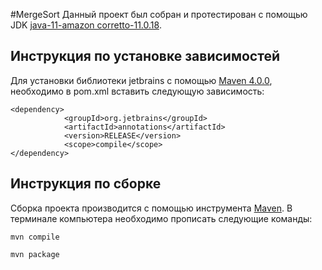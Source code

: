 #MergeSort
Данный проект был собран и протестирован с помощью JDK [java-11-amazon corretto-11.0.18](https://docs.aws.amazon.com/corretto/latest/corretto-11-ug/downloads-list.html).
## Инструкция по установке зависимостей
Для установки библиотеки jetbrains с помощью [Maven 4.0.0](https://maven.apache.org/docs/4.0.0-alpha-2/release-notes.html), 
необходимо в pom.xml вставить следующую зависимость:
```
<dependency>
            <groupId>org.jetbrains</groupId>
            <artifactId>annotations</artifactId>
            <version>RELEASE</version>
            <scope>compile</scope>
</dependency>
```
## Инструкция по сборке

Сборка проекта производится с помощью инструмента [Maven](https://maven.apache.org/). В терминале компьютера необходимо прописать следующие команды:

```
mvn compile 

mvn package
```